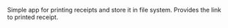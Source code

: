 Simple app for printing receipts and store it in file system. 
Provides the link to printed receipt.
